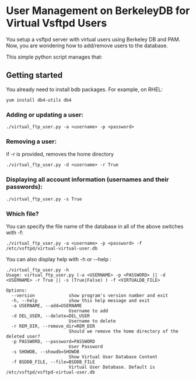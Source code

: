 # User Management on BerkeleyDB for Virtual Vsftpd Users

You setup a vsftpd server with virtual users using Berkeley DB and PAM. Now, you are wondering how to add/remove users to the database. 

This simple python script manages that:

## Getting started

You already need to install bdb packages. For example, on RHEL:

```
yum install db4-utils db4
```

### Adding or updating a user:
```
./virtual_ftp_user.py -a <username> -p <password>
```

### Removing a user: 
if -r is provided, removes the home directory
```
./virtual_ftp_user.py -d <username> -r True
```

### Displaying all account information (usernames and their passwords):
```
./virtual_ftp_user.py -s True
```

### Which file?
You can specify the file name of the database in all of the above switches with -f:
```
./virtual_ftp_user.py -a <username> -p <password> -f /etc/vsftpd/virtual-virtual-user.db
```

You can also display help with -h or --help :
```
./virtual_ftp_user.py -h
Usage: virtual_ftp_user.py (-a <USERNAME> -p <PASSWORD> || -d <USERNAME> -r True || -s (True|False) ) -f <VIRTUALDB_FILE>

Options:
  --version             show program's version number and exit
  -h, --help            show this help message and exit
  -a USERNAME, --add=USERNAME
                        Username to add
  -d DEL_USER, --delete=DEL_USER
                        Username to delete
  -r REM_DIR, --remove_dir=REM_DIR
                        Should we remove the home directory of the deleted user?
  -p PASSWORD, --password=PASSWORD
                        User Password
  -s SHOWDB, --showdb=SHOWDB
                        Show Virtual User Database Content
  -f BSDDB_FILE, --file=BSDDB_FILE
                        Virtual User Database. Default is /etc/vsftpd/vsftpd-virtual-user.db
```
